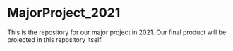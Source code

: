 # MajorProject_2021
This is the repository for our major project in 2021. Our final product will be projected in this repository itself.
